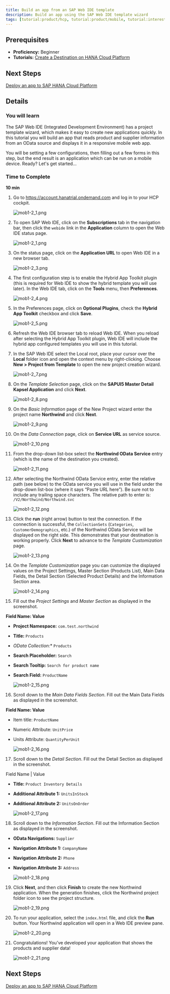 ```yaml
---
title: Build an app from an SAP Web IDE template
description: Build an app using the SAP Web IDE template wizard
tags: [tutorial:product/hcp, tutorial:product/mobile, tutorial:interest/gettingstarted]
---
```

## Prerequisites
 - **Proficiency:** Beginner
 - **Tutorials:** [Create a Destination on HANA Cloud Platform](http://go.sap.com/developer/tutorials/hcp-create-destination.html)

## Next Steps
[Deploy an app to SAP HANA Cloud Platform](http://go.sap.com/developer/tutorials/hcp-deploy-mobile-web-app.html)

## Details

### You will learn
The SAP Web IDE (Integrated Development Environment) has a project template wizard, which makes it easy to create new applications quickly. In this tutorial you will build an app that reads product and supplier information from an OData source and displays it in a responsive mobile web app.

You will be setting a few configurations, then filling out a few forms in this step, but the end result is an application which can be run on a mobile device.  Ready?  Let's get started...

### Time to Complete
**10 min**


1. Go to <https://account.hanatrial.ondemand.com> and log in to your HCP cockpit.

    ![mob1-2_1.png](https://raw.githubusercontent.com/SAPDocuments/Tutorials/master/tutorials/hcp-template-mobile-web-app/mob1-2_1.png)
2. To open SAP Web IDE, click on the **Subscriptions** tab in the navigation bar, then click the ```webide``` link in the **Application** column to open the Web IDE status page.

    ![mob1-2_1.png](https://raw.githubusercontent.com/SAPDocuments/Tutorials/master/tutorials/hcp-template-mobile-web-app/mob1-2_1.png)

3. On the status page, click on the **Application URL** to open Web IDE in a new browser tab.

    ![mob1-2_3.png](https://raw.githubusercontent.com/SAPDocuments/Tutorials/master/tutorials/hcp-template-mobile-web-app/mob1-2_3.png)

4. The first configuration step is to enable the Hybrid App Toolkit plugin (this is required for Web IDE to show the hybrid template you will use later). In the Web IDE tab, click on the **Tools** menu, then **Preferences**.

    ![mob1-2_4.png](https://raw.githubusercontent.com/SAPDocuments/Tutorials/master/tutorials/hcp-template-mobile-web-app/mob1-2_4.png)

5. In the Preferences page, click on **Optional Plugins**, check the **Hybrid App Toolkit** checkbox and click **Save**.

    ![mob1-2_5.png](https://raw.githubusercontent.com/SAPDocuments/Tutorials/master/tutorials/hcp-template-mobile-web-app/mob1-2_5.png)

6. Refresh the Web IDE browser tab to reload Web IDE. When you reload after selecting the Hybrid App Toolkit plugin, Web IDE will include the hybrid app configured templates you will use in this tutorial.

7. In the SAP Web IDE select the Local root, place your cursor over the **Local** folder icon and open the context menu by right-clicking. Choose **New > Project from Template** to open the new project creation wizard.

    ![mob1-2_7.png](https://raw.githubusercontent.com/SAPDocuments/Tutorials/master/tutorials/hcp-template-mobile-web-app/mob1-2_7.png)

8. On the *Template Selection* page, click on the **SAPUI5 Master Detail Kapsel Application**  and click **Next**.

    ![mob1-2_8.png](https://raw.githubusercontent.com/SAPDocuments/Tutorials/master/tutorials/hcp-template-mobile-web-app/mob1-2_8.png)

9. On the *Basic Information* page of the New Project wizard enter the project name **Northwind** and click **Next**.

    ![mob1-2_9.png](https://raw.githubusercontent.com/SAPDocuments/Tutorials/master/tutorials/hcp-template-mobile-web-app/mob1-2_9.png)

10. On the *Data Connection* page, click on **Service URL** as service source.

    ![mob1-2_10.png](https://raw.githubusercontent.com/SAPDocuments/Tutorials/master/tutorials/hcp-template-mobile-web-app/mob1-2_10.png)

11. From the drop-down list-box select the **Northwind OData Service** entry (which is the name of the destination you created).

    ![mob1-2_11.png](https://raw.githubusercontent.com/SAPDocuments/Tutorials/master/tutorials/hcp-template-mobile-web-app/mob1-2_11.png)

12. After selecting the Northwind OData Service entry, enter the relative path (see below) to the OData service you will use in the field under the drop-down list-box (where it says “Paste URL here”). Be sure not to include any trailing space characters. The relative path to enter is: `/V2/Northwind/Northwind.svc`

    ![mob1-2_12.png](https://raw.githubusercontent.com/SAPDocuments/Tutorials/master/tutorials/hcp-template-mobile-web-app/mob1-2_12.png)

13. Click the **run** (right arrow) button to test the connection. If the connection is successful, the `CollectionSets` (`Categories`, `CustomerDemographics`, etc.) of the Northwind OData Service will be displayed on the right side. This demonstrates that your destination is working properly. Click **Next** to advance to the *Template Customization* page.

    ![mob1-2_13.png](https://raw.githubusercontent.com/SAPDocuments/Tutorials/master/tutorials/hcp-template-mobile-web-app/mob1-2_13.png)

14. On the *Template Customization* page you can customize the displayed values on the Project Settings, Master Section (Products List), Main Data Fields, the Detail Section (Selected Product Details) and the Information Section area.

    ![mob1-2_14.png](https://raw.githubusercontent.com/SAPDocuments/Tutorials/master/tutorials/hcp-template-mobile-web-app/mob1-2_14.png)

15. Fill out the *Project Settings* and *Master Section* as displayed in the screenshot.

 **Field Name: Value**

 - **Project Namespace:** `com.test.northwind`
 - **Title:** `Products`
 - **OData Collection*:**  `Products`
 - **Search Placeholder:** `Search `
 - **Search Tooltip:** `Search for product name`
 - **Search Field:** `ProductName`

    ![mob1-2_15.png](https://raw.githubusercontent.com/SAPDocuments/Tutorials/master/tutorials/hcp-template-mobile-web-app/mob1-2_15.png)

16. Scroll down to the *Main Data Fields Section*. Fill out the Main Data Fields as displayed in the screenshot.

 **Field Name: Value**

 - Item title: `ProductName`
 - Numeric Attribute: `UnitPrice`
 - Units Attribute: `QuantityPerUnit`

    ![mob1-2_16.png](https://raw.githubusercontent.com/SAPDocuments/Tutorials/master/tutorials/hcp-template-mobile-web-app/mob1-2_16.png)

17. Scroll down to the *Detail Section*. Fill out the Detail Section as displayed in the screenshot.

 Field Name              |  Value

 - **Title:** `Product Inventory Details`
 - **Additional Attribute 1:** `UnitsInStock`
 - **Additional Attribute 2:** `UnitsOnOrder`

    ![mob1-2_17.png](https://raw.githubusercontent.com/SAPDocuments/Tutorials/master/tutorials/hcp-template-mobile-web-app/mob1-2_17.png)

18. Scroll down to the *Information Section*. Fill out the Information Section as displayed in the screenshot.

 - **OData Navigations:** `Supplier`
 - **Navigation Attribute 1:** `CompanyName`
 - **Navigation Attribute 2:** `Phone`
 - **Navigation Attribute 3:** `Address`

    ![mob1-2_18.png](https://raw.githubusercontent.com/SAPDocuments/Tutorials/master/tutorials/hcp-template-mobile-web-app/mob1-2_18.png)

19. Click **Next**, and then click **Finish** to create the new Northwind application. When the generation finishes, click the Northwind project folder icon to see the project structure.

    ![mob1-2_19.png](https://raw.githubusercontent.com/SAPDocuments/Tutorials/master/tutorials/hcp-template-mobile-web-app/mob1-2_19.png)

20. To run your application, select the ```index.html``` file, and click the **Run** button. Your Northwind application will open in a Web IDE preview pane.

    ![mob1-2_20.png](https://raw.githubusercontent.com/SAPDocuments/Tutorials/master/tutorials/hcp-template-mobile-web-app/mob1-2_20.png)

21. Congratulations! You’ve developed your application that shows the products and supplier data!


    ![mob1-2_21.png](https://raw.githubusercontent.com/SAPDocuments/Tutorials/master/tutorials/hcp-template-mobile-web-app/mob1-2_21.png)

## Next Steps
[Deploy an app to SAP HANA Cloud Platform](http://go.sap.com/developer/tutorials/hcp-deploy-mobile-web-app.html)
